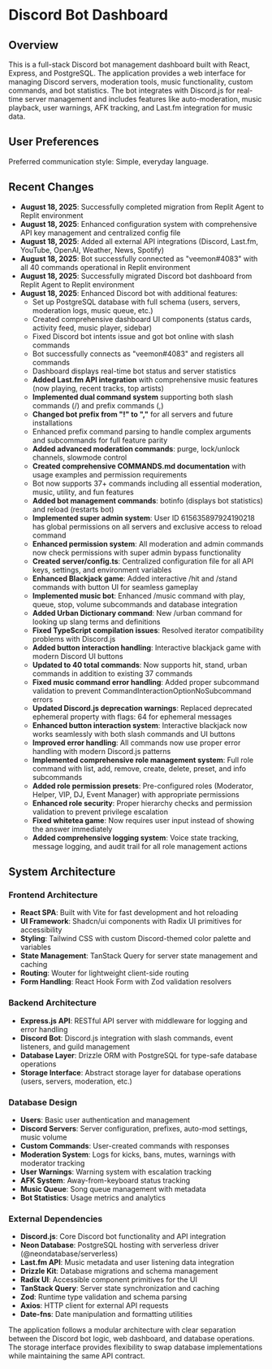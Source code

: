 # Discord Bot Dashboard

## Overview

This is a full-stack Discord bot management dashboard built with React, Express, and PostgreSQL. The application provides a web interface for managing Discord servers, moderation tools, music functionality, custom commands, and bot statistics. The bot integrates with Discord.js for real-time server management and includes features like auto-moderation, music playback, user warnings, AFK tracking, and Last.fm integration for music data.

## User Preferences

Preferred communication style: Simple, everyday language.

## Recent Changes

- **August 18, 2025**: Successfully completed migration from Replit Agent to Replit environment
- **August 18, 2025**: Enhanced configuration system with comprehensive API key management and centralized config file
- **August 18, 2025**: Added all external API integrations (Discord, Last.fm, YouTube, OpenAI, Weather, News, Spotify)
- **August 18, 2025**: Bot successfully connected as "veemon#4083" with all 40 commands operational in Replit environment
- **August 18, 2025**: Successfully migrated Discord bot dashboard from Replit Agent to Replit environment
- **August 18, 2025**: Enhanced Discord bot with additional features:
  - Set up PostgreSQL database with full schema (users, servers, moderation logs, music queue, etc.)
  - Created comprehensive dashboard UI components (status cards, activity feed, music player, sidebar)
  - Fixed Discord bot intents issue and got bot online with slash commands
  - Bot successfully connects as "veemon#4083" and registers all commands
  - Dashboard displays real-time bot status and server statistics
  - **Added Last.fm API integration** with comprehensive music features (now playing, recent tracks, top artists)
  - **Implemented dual command system** supporting both slash commands (/) and prefix commands (,)
  - **Changed bot prefix from "!" to ","** for all servers and future installations
  - Enhanced prefix command parsing to handle complex arguments and subcommands for full feature parity
  - **Added advanced moderation commands**: purge, lock/unlock channels, slowmode control
  - **Created comprehensive COMMANDS.md documentation** with usage examples and permission requirements
  - Bot now supports 37+ commands including all essential moderation, music, utility, and fun features
  - **Added bot management commands**: botinfo (displays bot statistics) and reload (restarts bot)
  - **Implemented super admin system**: User ID 615635897924190218 has global permissions on all servers and exclusive access to reload command
  - **Enhanced permission system**: All moderation and admin commands now check permissions with super admin bypass functionality
  - **Created server/config.ts**: Centralized configuration file for all API keys, settings, and environment variables
  - **Enhanced Blackjack game**: Added interactive /hit and /stand commands with button UI for seamless gameplay
  - **Implemented music bot**: Enhanced /music command with play, queue, stop, volume subcommands and database integration
  - **Added Urban Dictionary command**: New /urban command for looking up slang terms and definitions
  - **Fixed TypeScript compilation issues**: Resolved iterator compatibility problems with Discord.js
  - **Added button interaction handling**: Interactive blackjack game with modern Discord UI buttons
  - **Updated to 40 total commands**: Now supports hit, stand, urban commands in addition to existing 37 commands
  - **Fixed music command error handling**: Added proper subcommand validation to prevent CommandInteractionOptionNoSubcommand errors
  - **Updated Discord.js deprecation warnings**: Replaced deprecated ephemeral property with flags: 64 for ephemeral messages
  - **Enhanced button interaction system**: Interactive blackjack now works seamlessly with both slash commands and UI buttons
  - **Improved error handling**: All commands now use proper error handling with modern Discord.js patterns
  - **Implemented comprehensive role management system**: Full role command with list, add, remove, create, delete, preset, and info subcommands
  - **Added role permission presets**: Pre-configured roles (Moderator, Helper, VIP, DJ, Event Manager) with appropriate permissions
  - **Enhanced role security**: Proper hierarchy checks and permission validation to prevent privilege escalation
  - **Fixed whitetea game**: Now requires user input instead of showing the answer immediately
  - **Added comprehensive logging system**: Voice state tracking, message logging, and audit trail for all role management actions

## System Architecture

### Frontend Architecture
- **React SPA**: Built with Vite for fast development and hot reloading
- **UI Framework**: Shadcn/ui components with Radix UI primitives for accessibility
- **Styling**: Tailwind CSS with custom Discord-themed color palette and variables
- **State Management**: TanStack Query for server state management and caching
- **Routing**: Wouter for lightweight client-side routing
- **Form Handling**: React Hook Form with Zod validation resolvers

### Backend Architecture
- **Express.js API**: RESTful API server with middleware for logging and error handling
- **Discord Bot**: Discord.js integration with slash commands, event listeners, and guild management
- **Database Layer**: Drizzle ORM with PostgreSQL for type-safe database operations
- **Storage Interface**: Abstract storage layer for database operations (users, servers, moderation, etc.)

### Database Design
- **Users**: Basic user authentication and management
- **Discord Servers**: Server configuration, prefixes, auto-mod settings, music volume
- **Custom Commands**: User-created commands with responses
- **Moderation System**: Logs for kicks, bans, mutes, warnings with moderator tracking
- **User Warnings**: Warning system with escalation tracking
- **AFK System**: Away-from-keyboard status tracking
- **Music Queue**: Song queue management with metadata
- **Bot Statistics**: Usage metrics and analytics

### External Dependencies

- **Discord.js**: Core Discord bot functionality and API integration
- **Neon Database**: PostgreSQL hosting with serverless driver (@neondatabase/serverless)
- **Last.fm API**: Music metadata and user listening data integration
- **Drizzle Kit**: Database migrations and schema management
- **Radix UI**: Accessible component primitives for the UI
- **TanStack Query**: Server state synchronization and caching
- **Zod**: Runtime type validation and schema parsing
- **Axios**: HTTP client for external API requests
- **Date-fns**: Date manipulation and formatting utilities

The application follows a modular architecture with clear separation between the Discord bot logic, web dashboard, and database operations. The storage interface provides flexibility to swap database implementations while maintaining the same API contract.